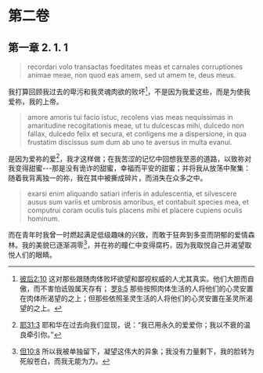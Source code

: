 # 第二卷
## 第一章 2. 1. 1

> recordari volo transactas foeditates meas et carnales corruptiones animae meae, non quod eas amem, sed ut amem te, deus meus.

我打算回顾我过去的卑污和我灵魂肉欲的败坏[^1]，不是因为我爱这些，而是为使我爱祢，我的上帝。

[^1]: [彼后2:10](https://biblehub.com/2_peter/2-10.htm) 这对那些跟随肉体败坏欲望和鄙视权威的人尤其真实。他们大胆而自傲，而不害怕诋毁属天存有； [罗8:5](https://biblehub.com/romans/8-5.htm) 那些按照肉体生活的人将他们的心灵安置在肉体所渴望的之上；但那些依照圣灵生活的人将他们的心灵安置在圣灵所渴望的之上。

> amore amoris tui facio istuc, recolens vias meas nequissimas in amaritudine recogitationis meae, ut tu dulcescas mihi, dulcedo non fallax, dulcedo felix et secura, et conligens me a dispersione, in qua frustatim discissus sum dum ab uno te aversus in multa evanui.

是因为爱祢的爱[^2]，我才这样做；在我苦涩的记忆中回想我至恶的道路，以致祢对我变得甜蜜---那是没有诡诈的甜蜜，幸福而平安的甜蜜；并将我从放荡中聚集：随着我背离独一的祢，我在其中被撕成碎片，而消失在众多之中。

[^2]: [耶31:3](https://biblehub.com/jeremiah/31-3.htm) 耶和华在过去向我们显现，说：“我已用永久的爱爱你；我以不衰的温良牵引你。”

> exarsi enim aliquando satiari inferis in adulescentia, et silvescere ausus sum variis et umbrosis amoribus, et contabuit species mea, et computrui coram oculis tuis placens mihi et placere cupiens oculis hominum.

而在青年时我曾一时燃起满足低级趣味的兴致，而敢于狂奔到多变而阴郁的爱情森林。我的美貌已逐渐凋零[^3]，并在祢的瞳仁中变得腐朽，因为我取悦自己并渴望取悦人们的眼睛。

[^3]: [但10:8](https://biblehub.com/danial/10-8.htm) 所以我被单独留下，凝望这伟大的异象；我没有力量剩下，我的脸转为死般苍白，而我无能为力。

